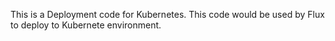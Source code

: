 This is a Deployment code for Kubernetes.
This code would be used by Flux to deploy to Kubernete environment.
